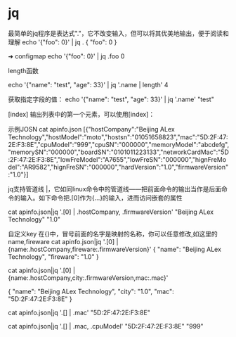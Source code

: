 # jq
最简单的jq程序是表达式"."，它不改变输入，但可以将其优美地输出，便于阅读和理解
echo '{"foo": 0}' | jq .
{
  "foo": 0
}

➜  configmap  echo '{"foo": 0}' | jq .foo
0

length函数

echo '{"name": "test", "age": 33}' | jq '.name | length'
4

获取指定字段的值：
echo '{"name": "test", "age": 33}' | jq '.name'
"test"


[index]
输出列表中的第一个元素，可以使用[index]：

示例JOSN
cat apinfo.json
[{"hostCompany":"Beijing ALex Technology","hostModel":"moto","hostsn":"01051658823","mac":"5D:2F:47:2E:F3:8E","cpuModel":"999","cpuSN":"000000","memoryModel":"abcdefg","memorySN":"000000","boardSN":"0101011223133","networkCardMac":"5D:2F:47:2E:F3:8E","lowFreModel":"A7655","lowFreSN":"000000","hignFreModel":"AR9582","hignFreSN":"000000","hardVersion":"1.0","firmwareVersion":"1.0"}]

jq支持管道线 |，它如同linux命令中的管道线——把前面命令的输出当作是后面命令的输入。如下命令把.[0]作为{…}的输入，进而访问嵌套的属性


cat apinfo.json|jq '.[0] | .hostCompany, .firmwareVersion'
"Beijing ALex Technology"
"1.0"


自定义key
在{}中，冒号前面的名字是映射的名称，你可以任意修改,如这里的name,fireware
 cat apinfo.json|jq '.[0] | {name:.hostCompany,fireware:.firmwareVersion}'
{
  "name": "Beijing ALex Technology",
  "fireware": "1.0"
}

cat apinfo.json|jq '.[0] | {name:.hostCompany,city:.firmwareVersion,mac:.mac}'


{
  "name": "Beijing ALex Technology",
  "city": "1.0",
  "mac": "5D:2F:47:2E:F3:8E"
}

cat apinfo.json|jq '.[] | .mac'
"5D:2F:47:2E:F3:8E"

cat apinfo.json|jq '.[] | .mac, .cpuModel'
"5D:2F:47:2E:F3:8E"
"999"

